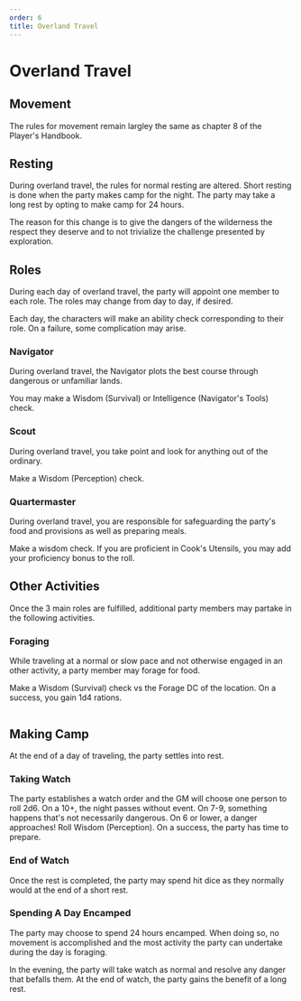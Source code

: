 ```yaml
---
order: 6
title: Overland Travel
---
```


# Overland Travel

## Movement

The rules for movement remain largley the same as chapter 8 of the Player's Handbook.

## Resting

During overland travel, the rules for normal resting are altered. Short resting is done when the party makes camp for the night. The party may take a long rest by opting to make camp for 24 hours.

The reason for this change is to give the dangers of the wilderness the respect they deserve and to not trivialize the challenge presented by exploration.

## Roles

During each day of overland travel, the party will appoint one member to each role. The roles may change from day to day, if desired.

Each day, the characters will make an ability check corresponding to their role. On a failure, some complication may arise.

### Navigator

During overland travel, the Navigator plots the best course through dangerous or unfamiliar lands.

You may make a Wisdom (Survival) or Intelligence (Navigator's Tools) check.

### Scout

During overland travel, you take point and look for anything out of the ordinary.

Make a Wisdom (Perception) check.

### Quartermaster

During overland travel, you are responsible for safeguarding the party's food and provisions as well as preparing meals.

Make a wisdom check. If you are proficient in Cook's Utensils, you may add your proficiency bonus to the roll.

## Other Activities

Once the 3 main roles are fulfilled, additional party members may partake in the following activities.

### Foraging

While traveling at a normal or slow pace and not otherwise engaged in an other activity, a party member may forage for food.

Make a Wisdom (Survival) check vs the Forage DC of the location. On a success, you gain 1d4 rations.

```
```

## Making Camp

At the end of a day of traveling, the party settles into rest.

### Taking Watch

The party establishes a watch order and the GM will choose one person to roll 2d6. On a 10+, the night passes without event. On 7-9, something happens that's not necessarily dangerous. On 6 or lower, a danger approaches! Roll Wisdom (Perception). On a success, the party has time to prepare.

### End of Watch

Once the rest is completed, the party may spend hit dice as they normally would at the end of a short rest.

### Spending A Day Encamped

The party may choose to spend 24 hours encamped. When doing so, no movement is accomplished and the most activity the party can undertake during the day is foraging.

In the evening, the party will take watch as normal and resolve any danger that befalls them. At the end of watch, the party gains the benefit of a long rest.
